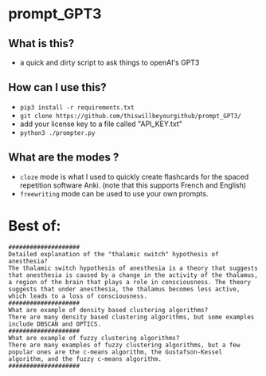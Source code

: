 # prompt_GPT3

## What is this?
* a quick and dirty script to ask things to openAI's GPT3

## How can I use this?
* `pip3 install -r requirements.txt`
* `git clone https://github.com/thiswillbeyourgithub/prompt_GPT3/`
* add your license key to a file called "API_KEY.txt"
* `python3 ./prompter.py`

## What are the modes ?
* `cloze` mode is what I used to quickly create flashcards for the spaced repetition software Anki. (note that this supports French and English)
* `freewriting` mode can be used to use your own prompts.


# Best of:
```
####################
Detailed explanation of the "thalamic switch" hypothesis of anesthesia?
The thalamic switch hypothesis of anesthesia is a theory that suggests that anesthesia is caused by a change in the activity of the thalamus, a region of the brain that plays a role in consciousness. The theory suggests that under anesthesia, the thalamus becomes less active, which leads to a loss of consciousness.
####################
What are example of density based clustering algorithms?
There are many density based clustering algorithms, but some examples include DBSCAN and OPTICS.
####################
What are example of fuzzy clustering algorithms?
There are many examples of fuzzy clustering algorithms, but a few popular ones are the c-means algorithm, the Gustafson-Kessel algorithm, and the fuzzy c-means algorithm.
####################
```
